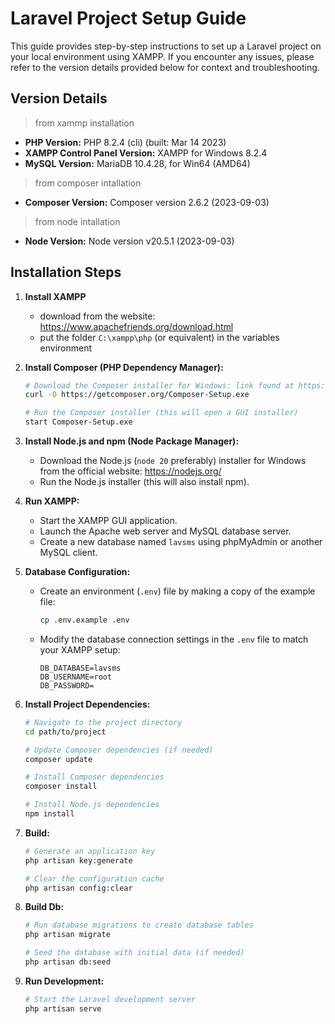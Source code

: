 # Laravel Project Setup Guide

This guide provides step-by-step instructions to set up a Laravel project on your local environment using XAMPP. If you encounter any issues, please refer to the version details provided below for context and troubleshooting.

## Version Details
> from xammp installation
- **PHP Version:** PHP 8.2.4 (cli) (built: Mar 14 2023)
- **XAMPP Control Panel Version:** XAMPP for Windows 8.2.4
- **MySQL Version:** MariaDB 10.4.28, for Win64 (AMD64)
> from composer intallation
- **Composer Version:** Composer version 2.6.2 (2023-09-03)
> from node intallation
- **Node Version:** Node version v20.5.1 (2023-09-03)

## Installation Steps

1. **Install XAMPP**
   - download from the website: https://www.apachefriends.org/download.html
   - put the folder `C:\xampp\php` (or equivalent) in the variables environment

2. **Install Composer (PHP Dependency Manager):**
    ```bash
    # Download the Composer installer for Windows: link found at https://getcomposer.org/doc/00-intro.md
    curl -O https://getcomposer.org/Composer-Setup.exe

    # Run the Composer installer (this will open a GUI installer)
    start Composer-Setup.exe
    ```

3. **Install Node.js and npm (Node Package Manager):**
    - Download the Node.js (`node 20` preferably) installer for Windows from the official website: https://nodejs.org/
    - Run the Node.js installer (this will also install npm).

4. **Run XAMPP:**
   - Start the XAMPP GUI application.
   - Launch the Apache web server and MySQL database server.
   - Create a new database named `lavsms` using phpMyAdmin or another MySQL client.

5. **Database Configuration:**
   - Create an environment (`.env`) file by making a copy of the example file:
     ```bash
     cp .env.example .env
     ```
   - Modify the database connection settings in the `.env` file to match your XAMPP setup:
     ```dotenv
     DB_DATABASE=lavsms
     DB_USERNAME=root
     DB_PASSWORD=
     ```

6. **Install Project Dependencies:**
   ```bash
   # Navigate to the project directory
   cd path/to/project

   # Update Composer dependencies (if needed)
   composer update

   # Install Composer dependencies
   composer install

   # Install Node.js dependencies
   npm install
   ```

7. **Build:**
   ```bash
   # Generate an application key
   php artisan key:generate

   # Clear the configuration cache
   php artisan config:clear
   ```

8. **Build Db:**
   ```bash
   # Run database migrations to create database tables
   php artisan migrate

   # Seed the database with initial data (if needed)
   php artisan db:seed   
   ```

9. **Run Development:**
   ```bash
   # Start the Laravel development server
   php artisan serve
   ```

